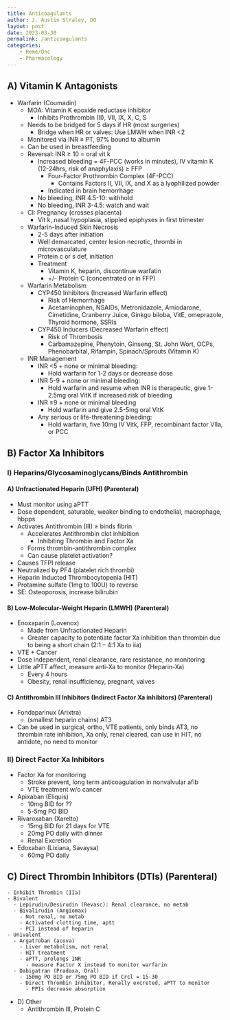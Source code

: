 ```yaml
---
title: Anticoagulants
author: J. Austin Straley, DO
layout: post
date: 2023-03-30
permalink: /anticoagulants
categories:
    - Heme/Onc
    - Pharmacology
---
```


## A) Vitamin K Antagonists

- Warfarin (Coumadin)
  - MOA: Vitamin K epoxide reductase inhibitor
    - Inhibits Prothrombin (II), VII, IX, X, C, S
  - Needs to be bridged for 5 days if HR (most surgeries)
    - Bridge when HR or valves: Use LMWH when INR \<2
  - Monitored via INR ≥ PT, 97% bound to albumin
  - Can be used in breastfeeding
  - Reversal: INR ≥ 10 = oral vit k
    - Increased bleeding = 4F-PCC (works in minutes), IV vitamin K (12-24hrs, risk of anaphylaxis) ≥ FFP
      - Four-Factor Prothrombin Complex (4F-PCC)
        - Contains Factors II, VII, IX, and X as a lyophilized powder
      - Indicated in brain hemorrhage
    - No bleeding, INR 4.5-10: withhold
    - No bleeding, INR 3-4.5: watch and wait
  - CI: Pregnancy (crosses placenta)
    - Vit k, nasal hypoplasia, stippled epiphyses in first trimester
  - Warfarin-Induced Skin Necrosis
    - 2-5 days after initiation
    - Well demarcated, center lesion necrotic, thrombi in microvasculature
    - Protein c or s def, initiation
    - Treatment
      - Vitamin K, heparin, discontinue warfatin
      - +/- Protein C (concentrated or in FFP)
  - Warfarin Metabolism
    - CYP450 Inhibitors (Increased Warfarin effect)
      - Risk of Hemorrhage
      - Acetaminophen, NSAIDs, Metronidazole, Amiodarone, Cimetidine, Cranberry Juice, Ginkgo biloba, VitE, omeprazole, Thyroid hormone, SSRIs
    - CYP450 Inducers (Decreased Warfarin effect)
      - Risk of Thrombosis
      - Carbamazepine, Phenytoin, Ginseng, St. John Wort, OCPs, Phenobarbital, Rifampin, Spinach/Sprouts (Vitamin K)
  - INR Management
    - INR \<5 + none or minimal bleeding:
      - Hold warfarin for 1-2 days or decrease dose
    - INR 5-9 + none or minimal bleeding:
      - Hold warfarin and resume when INR is therapeutic, give 1-2.5mg oral VitK if increased risk of bleeding
    - INR ≥9 + none or minimal bleeding
      - Hold warfarin and give 2.5-5mg oral VitK
    - Any serious or life-threatening bleeding:
      - Hold warfarin, five 10mg IV Vitk, FFP, recombinant factor VIIa, or PCC

## B) Factor Xa Inhibitors

### I) Heparins/Glycosaminoglycans/Binds Antithrombin

#### A) Unfractionated Heparin (UFH) (Parenteral)

- Must monitor using aPTT
- Dose dependent, saturable, weaker binding to endothelial, macrophage, hbpps
- Activates Antithrombin (III) ≥ binds fibrin
  - Accelerates Antithrombin clot inhibition
    - Inhibiting Thrombin and Factor Xa
  - Forms thrombin-antithrombin complex
  - Can cause platelet activation?
- Causes TFPI release
- Neutralized by PF4 (platelet rich thrombi)
- Heparin Inducted Thrombocytopenia (HIT)
- Protamine sulfate (1mg to 100U) to reverse
- SE: Osteoporosis, increase bilirubin

#### B) Low-Molecular-Weight Heparin (LMWH) (Parenteral)

- Enoxaparin (Lovenox)
  - Made from Unfractionated Heparin
  - Greater capacity to potentiate factor Xa inhibition than thrombin due to being a short chain (2:1 – 4:1 Xa to iia)
- VTE + Cancer
- Dose independent, renal clearance, rare resistance, no monitoring
- Little aPTT affect, measure anti-Xa to monitor (Heparin-Xa)
  - Every 4 hours
  - Obesity, renal insufficiency, pregnant, valves

#### C) Antithrombin III Inhibitors (Indirect Factor Xa inhibitors) (Parenteral)

- Fondaparinux (Arixtra)
  - (smallest heparin chains) AT3
- Can be used in surgical, ortho, VTE patients, only binds AT3, no thrombin rate inhibition, Xa only, renal cleared, can use in HIT, no antidote, no need to monitor

### II) Direct Factor Xa Inhibitors

- Factor Xa for monitoring
  - Stroke prevent, long term anticoagulation in nonvalvular afib
  - VTE treatment w/o cancer
- Apixaban (Eliquis)
  - 10mg BID for ??
  - 5-5mg PO BID
- Rivaroxaban (Xarelto)
  - 15mg BID for 21 days for VTE
  - 20mg PO daily with dinner
  - Renal Excretion
- Edoxaban (Lixiana, Savaysa)
  - 60mg PO daily
  
## C) Direct Thrombin Inhibitors (DTIs) (Parenteral)

    - Inhibit Thrombin (IIa)
    - Bivalent
      - Lepirudin/Desirudin (Revasc): Renal clearance, no metab
      - Bivalirudin (Angiomax)
        - Not renal, no metab
        - Activated clotting time, aptt
        - PCI instead of heparin
    - Univalent
      - Argatroban (acova)
        - Liver metabolism, not renal
        - HIT treatment
        - aPTT, prolongs INR
          - measure Factor X instead to monitor warfarin
      - Dabigatran (Pradaxa, Oral)
        - 150mg PO BID or 75mg PO BID if Crcl = 15-30
        - Direct Thrombin Inhibitor, Renally excreted, aPTT to monitor
          - PPIs decrease absorption
  - D) Other
    - Antithrombin III, Protein C
